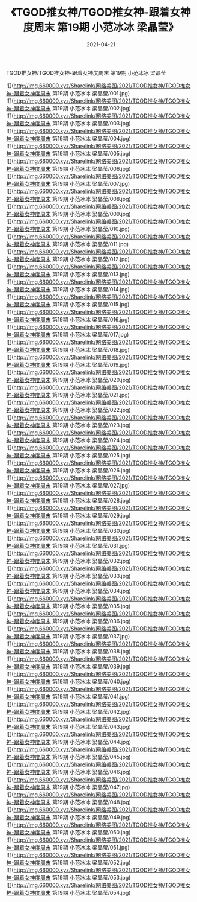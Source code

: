 ﻿---
layout: post
title:  《TGOD推女神/TGOD推女神-跟着女神度周末 第19期 小范冰冰 梁晶莹》
date:   2021-04-21
img: http://img.660000.xyz/Sharelink/网络美图/2021/TGOD推女神/TGOD推女神-跟着女神度周末 第19期 小范冰冰 梁晶莹/000.jpg
categories: [美女, 清纯, 唯美]
---

TGOD推女神/TGOD推女神-跟着女神度周末 第19期 小范冰冰 梁晶莹

 ![](http://img.660000.xyz/Sharelink/网络美图/2021/TGOD推女神/TGOD推女神-跟着女神度周末 第19期 小范冰冰 梁晶莹/001.jpg) <br>![](http://img.660000.xyz/Sharelink/网络美图/2021/TGOD推女神/TGOD推女神-跟着女神度周末 第19期 小范冰冰 梁晶莹/002.jpg) <br>![](http://img.660000.xyz/Sharelink/网络美图/2021/TGOD推女神/TGOD推女神-跟着女神度周末 第19期 小范冰冰 梁晶莹/003.jpg) <br>![](http://img.660000.xyz/Sharelink/网络美图/2021/TGOD推女神/TGOD推女神-跟着女神度周末 第19期 小范冰冰 梁晶莹/004.jpg) <br>![](http://img.660000.xyz/Sharelink/网络美图/2021/TGOD推女神/TGOD推女神-跟着女神度周末 第19期 小范冰冰 梁晶莹/005.jpg) <br>![](http://img.660000.xyz/Sharelink/网络美图/2021/TGOD推女神/TGOD推女神-跟着女神度周末 第19期 小范冰冰 梁晶莹/006.jpg) <br>![](http://img.660000.xyz/Sharelink/网络美图/2021/TGOD推女神/TGOD推女神-跟着女神度周末 第19期 小范冰冰 梁晶莹/007.jpg) <br>![](http://img.660000.xyz/Sharelink/网络美图/2021/TGOD推女神/TGOD推女神-跟着女神度周末 第19期 小范冰冰 梁晶莹/008.jpg) <br>![](http://img.660000.xyz/Sharelink/网络美图/2021/TGOD推女神/TGOD推女神-跟着女神度周末 第19期 小范冰冰 梁晶莹/009.jpg) <br>![](http://img.660000.xyz/Sharelink/网络美图/2021/TGOD推女神/TGOD推女神-跟着女神度周末 第19期 小范冰冰 梁晶莹/010.jpg) <br>![](http://img.660000.xyz/Sharelink/网络美图/2021/TGOD推女神/TGOD推女神-跟着女神度周末 第19期 小范冰冰 梁晶莹/011.jpg) <br>![](http://img.660000.xyz/Sharelink/网络美图/2021/TGOD推女神/TGOD推女神-跟着女神度周末 第19期 小范冰冰 梁晶莹/012.jpg) <br>![](http://img.660000.xyz/Sharelink/网络美图/2021/TGOD推女神/TGOD推女神-跟着女神度周末 第19期 小范冰冰 梁晶莹/013.jpg) <br>![](http://img.660000.xyz/Sharelink/网络美图/2021/TGOD推女神/TGOD推女神-跟着女神度周末 第19期 小范冰冰 梁晶莹/014.jpg) <br>![](http://img.660000.xyz/Sharelink/网络美图/2021/TGOD推女神/TGOD推女神-跟着女神度周末 第19期 小范冰冰 梁晶莹/015.jpg) <br>![](http://img.660000.xyz/Sharelink/网络美图/2021/TGOD推女神/TGOD推女神-跟着女神度周末 第19期 小范冰冰 梁晶莹/016.jpg) <br>![](http://img.660000.xyz/Sharelink/网络美图/2021/TGOD推女神/TGOD推女神-跟着女神度周末 第19期 小范冰冰 梁晶莹/017.jpg) <br>![](http://img.660000.xyz/Sharelink/网络美图/2021/TGOD推女神/TGOD推女神-跟着女神度周末 第19期 小范冰冰 梁晶莹/018.jpg) <br>![](http://img.660000.xyz/Sharelink/网络美图/2021/TGOD推女神/TGOD推女神-跟着女神度周末 第19期 小范冰冰 梁晶莹/019.jpg) <br>![](http://img.660000.xyz/Sharelink/网络美图/2021/TGOD推女神/TGOD推女神-跟着女神度周末 第19期 小范冰冰 梁晶莹/020.jpg) <br>![](http://img.660000.xyz/Sharelink/网络美图/2021/TGOD推女神/TGOD推女神-跟着女神度周末 第19期 小范冰冰 梁晶莹/021.jpg) <br>![](http://img.660000.xyz/Sharelink/网络美图/2021/TGOD推女神/TGOD推女神-跟着女神度周末 第19期 小范冰冰 梁晶莹/022.jpg) <br>![](http://img.660000.xyz/Sharelink/网络美图/2021/TGOD推女神/TGOD推女神-跟着女神度周末 第19期 小范冰冰 梁晶莹/023.jpg) <br>![](http://img.660000.xyz/Sharelink/网络美图/2021/TGOD推女神/TGOD推女神-跟着女神度周末 第19期 小范冰冰 梁晶莹/024.jpg) <br>![](http://img.660000.xyz/Sharelink/网络美图/2021/TGOD推女神/TGOD推女神-跟着女神度周末 第19期 小范冰冰 梁晶莹/025.jpg) <br>![](http://img.660000.xyz/Sharelink/网络美图/2021/TGOD推女神/TGOD推女神-跟着女神度周末 第19期 小范冰冰 梁晶莹/026.jpg) <br>![](http://img.660000.xyz/Sharelink/网络美图/2021/TGOD推女神/TGOD推女神-跟着女神度周末 第19期 小范冰冰 梁晶莹/027.jpg) <br>![](http://img.660000.xyz/Sharelink/网络美图/2021/TGOD推女神/TGOD推女神-跟着女神度周末 第19期 小范冰冰 梁晶莹/028.jpg) <br>![](http://img.660000.xyz/Sharelink/网络美图/2021/TGOD推女神/TGOD推女神-跟着女神度周末 第19期 小范冰冰 梁晶莹/029.jpg) <br>![](http://img.660000.xyz/Sharelink/网络美图/2021/TGOD推女神/TGOD推女神-跟着女神度周末 第19期 小范冰冰 梁晶莹/030.jpg) <br>![](http://img.660000.xyz/Sharelink/网络美图/2021/TGOD推女神/TGOD推女神-跟着女神度周末 第19期 小范冰冰 梁晶莹/031.jpg) <br>![](http://img.660000.xyz/Sharelink/网络美图/2021/TGOD推女神/TGOD推女神-跟着女神度周末 第19期 小范冰冰 梁晶莹/032.jpg) <br>![](http://img.660000.xyz/Sharelink/网络美图/2021/TGOD推女神/TGOD推女神-跟着女神度周末 第19期 小范冰冰 梁晶莹/033.jpg) <br>![](http://img.660000.xyz/Sharelink/网络美图/2021/TGOD推女神/TGOD推女神-跟着女神度周末 第19期 小范冰冰 梁晶莹/034.jpg) <br>![](http://img.660000.xyz/Sharelink/网络美图/2021/TGOD推女神/TGOD推女神-跟着女神度周末 第19期 小范冰冰 梁晶莹/035.jpg) <br>![](http://img.660000.xyz/Sharelink/网络美图/2021/TGOD推女神/TGOD推女神-跟着女神度周末 第19期 小范冰冰 梁晶莹/036.jpg) <br>![](http://img.660000.xyz/Sharelink/网络美图/2021/TGOD推女神/TGOD推女神-跟着女神度周末 第19期 小范冰冰 梁晶莹/037.jpg) <br>![](http://img.660000.xyz/Sharelink/网络美图/2021/TGOD推女神/TGOD推女神-跟着女神度周末 第19期 小范冰冰 梁晶莹/038.jpg) <br>![](http://img.660000.xyz/Sharelink/网络美图/2021/TGOD推女神/TGOD推女神-跟着女神度周末 第19期 小范冰冰 梁晶莹/039.jpg) <br>![](http://img.660000.xyz/Sharelink/网络美图/2021/TGOD推女神/TGOD推女神-跟着女神度周末 第19期 小范冰冰 梁晶莹/040.jpg) <br>![](http://img.660000.xyz/Sharelink/网络美图/2021/TGOD推女神/TGOD推女神-跟着女神度周末 第19期 小范冰冰 梁晶莹/041.jpg) <br>![](http://img.660000.xyz/Sharelink/网络美图/2021/TGOD推女神/TGOD推女神-跟着女神度周末 第19期 小范冰冰 梁晶莹/042.jpg) <br>![](http://img.660000.xyz/Sharelink/网络美图/2021/TGOD推女神/TGOD推女神-跟着女神度周末 第19期 小范冰冰 梁晶莹/043.jpg) <br>![](http://img.660000.xyz/Sharelink/网络美图/2021/TGOD推女神/TGOD推女神-跟着女神度周末 第19期 小范冰冰 梁晶莹/044.jpg) <br>![](http://img.660000.xyz/Sharelink/网络美图/2021/TGOD推女神/TGOD推女神-跟着女神度周末 第19期 小范冰冰 梁晶莹/045.jpg) <br>![](http://img.660000.xyz/Sharelink/网络美图/2021/TGOD推女神/TGOD推女神-跟着女神度周末 第19期 小范冰冰 梁晶莹/046.jpg) <br>![](http://img.660000.xyz/Sharelink/网络美图/2021/TGOD推女神/TGOD推女神-跟着女神度周末 第19期 小范冰冰 梁晶莹/047.jpg) <br>![](http://img.660000.xyz/Sharelink/网络美图/2021/TGOD推女神/TGOD推女神-跟着女神度周末 第19期 小范冰冰 梁晶莹/048.jpg) <br>![](http://img.660000.xyz/Sharelink/网络美图/2021/TGOD推女神/TGOD推女神-跟着女神度周末 第19期 小范冰冰 梁晶莹/049.jpg) <br>![](http://img.660000.xyz/Sharelink/网络美图/2021/TGOD推女神/TGOD推女神-跟着女神度周末 第19期 小范冰冰 梁晶莹/050.jpg) <br>![](http://img.660000.xyz/Sharelink/网络美图/2021/TGOD推女神/TGOD推女神-跟着女神度周末 第19期 小范冰冰 梁晶莹/051.jpg) <br>![](http://img.660000.xyz/Sharelink/网络美图/2021/TGOD推女神/TGOD推女神-跟着女神度周末 第19期 小范冰冰 梁晶莹/052.jpg) <br>![](http://img.660000.xyz/Sharelink/网络美图/2021/TGOD推女神/TGOD推女神-跟着女神度周末 第19期 小范冰冰 梁晶莹/053.jpg) <br>![](http://img.660000.xyz/Sharelink/网络美图/2021/TGOD推女神/TGOD推女神-跟着女神度周末 第19期 小范冰冰 梁晶莹/054.jpg) <br>